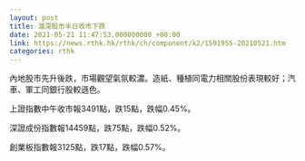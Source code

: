 ```yaml
---
layout: post
title: 滬深股市半日收市下跌
date: 2021-05-21 11:47:53.000000000 +08:00
link: https://news.rthk.hk/rthk/ch/component/k2/1591955-20210521.htm
categories: rthk
---
```


內地股市先升後跌，市場觀望氣氛較濃。造紙、種植同電力相關股份表現較好；汽車、軍工同銀行股較遜色。

上證指數中午收市報3491點，跌15點，跌幅0.45%。

深證成份指數報14459點，跌75點，跌幅0.52%。

創業板指數報3125點，跌17點，跌幅0.57%。
